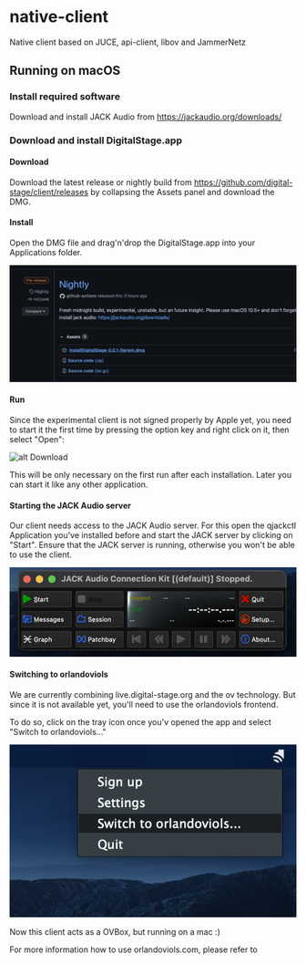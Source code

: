 # native-client

Native client based on JUCE, api-client, libov and JammerNetz

## Running on macOS

### Install required software

Download and install JACK Audio from https://jackaudio.org/downloads/

### Download and install DigitalStage.app

#### Download

Download the latest release or nightly build from https://github.com/digital-stage/client/releases by collapsing the Assets panel and download the DMG.

#### Install

Open the DMG file and drag'n'drop the DigitalStage.app into your Applications folder.

![alt Download](https://github.com/digital-stage/client/blob/main/doc/download-release.png?raw=true)

#### Run

Since the experimental client is not signed properly by Apple yet, you need to start it the first time by pressing the option key and right click on it, then select "Open":

![alt Download](https://github.com/digital-stage/client/blob/main/doc/first-run.png?raw=true)

This will be only necessary on the first run after each installation. Later you can start it like any other application.

#### Starting the JACK Audio server

Our client needs access to the JACK Audio server.
For this open the qjackctl Application you've installed before and start the JACK server by clicking on "Start".
Ensure that the JACK server is running, otherwise you won't be able to use the client.

![alt Download](https://github.com/digital-stage/client/blob/main/doc/start-jack-audio.png?raw=true)

#### Switching to orlandoviols

We are currently combining live.digital-stage.org and the ov technology.
But since it is not available yet, you'll need to use the orlandoviols frontend.

To do so, click on the tray icon once you'v opened the app and select "Switch to orlandoviols..."

![alt Switch to orlandoviols.com](https://github.com/digital-stage/client/blob/main/doc/switch-to-orlandoviols.png?raw=true)

Now this client acts as a OVBox, but running on a mac :)

For more information how to use orlandoviols.com, please refer to
